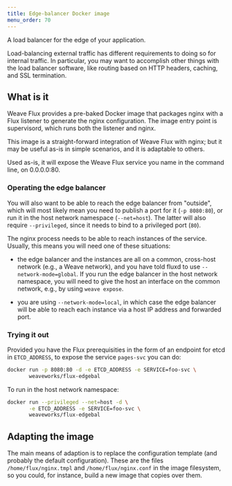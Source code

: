 ```yaml
---
title: Edge-balancer Docker image
menu_order: 70
---
```


A load balancer for the edge of your application.

Load-balancing external traffic has different requirements to doing so
for internal traffic. In particular, you may want to accomplish other
things with the load balancer software, like routing based on HTTP
headers, caching, and SSL termination.

## What is it

Weave Flux provides a pre-baked Docker image that packages nginx with
a Flux listener to generate the nginx configuration. The image entry
point is supervisord, which runs both the listener and nginx.

This image is a straight-forward integration of Weave Flux with nginx;
but it may be useful as-is in simple scenarios, and it is adaptable to
others.

Used as-is, it will expose the Weave Flux service you name in the
command line, on 0.0.0.0:80.

### Operating the edge balancer

You will also want to be able to reach the edge balancer from
"outside", which will most likely mean you need to publish a port for
it (`-p 8080:80`), or run it in the host network namespace
(`--net=host`). The latter will also require `--privileged`, since it
needs to bind to a privileged port (`80`).

The nginx process needs to be able to reach instances of the
service. Usually, this means you will need one of these situations:

 - the edge balancer and the instances are all on a common, cross-host
   network (e.g., a Weave network), and you have told fluxd to
   use `--network-mode=global`. If you run the edge balancer in the
   host network namespace, you will need to give the host an interface
   on the common network, e.g., by using `weave expose`.

 - you are using `--network-mode=local`, in which case the edge
   balancer will be able to reach each instance via a host IP address
   and forwarded port.

### Trying it out

Provided you have the Flux prerequisities in the form of an endpoint
for etcd in `ETCD_ADDRESS`, to expose the service `pages-svc` you can
do:

```bash
docker run -p 8080:80 -d -e ETCD_ADDRESS -e SERVICE=foo-svc \
       weaveworks/flux-edgebal
```

To run in the host network namespace:

```bash
docker run --privileged --net=host -d \
       -e ETCD_ADDRESS -e SERVICE=foo-svc \
       weaveworks/flux-edgebal
```

## Adapting the image

The main means of adaption is to replace the configuration template
(and probably the default configuration). These are the files
`/home/flux/nginx.tmpl` and `/home/flux/nginx.conf` in the
image filesystem, so you could, for instance, build a new image that
copies over them.
